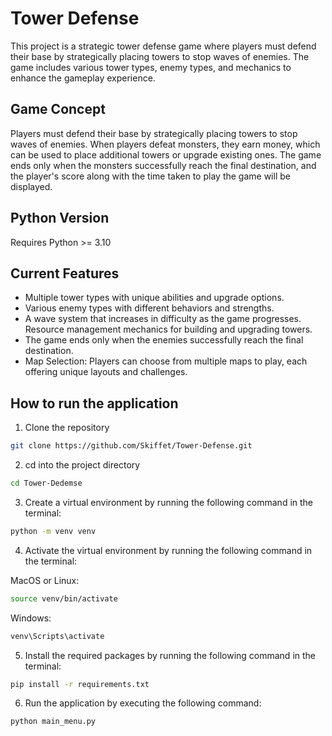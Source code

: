 # Tower Defense
This project is a strategic tower defense game where players must defend their base by strategically placing towers to stop waves of enemies. The game includes various tower types, enemy types, and mechanics to enhance the gameplay experience.

## Game Concept
Players must defend their base by strategically placing towers to stop waves of enemies. When players defeat monsters, they earn money, which can be used to place additional towers or upgrade existing ones. The game ends only when the monsters successfully reach the final destination, and the player's score along with the time taken to play the game will be displayed.

## Python Version
Requires Python >= 3.10

## Current Features
- Multiple tower types with unique abilities and upgrade options.
- Various enemy types with different behaviors and strengths.
- A wave system that increases in difficulty as the game progresses.
Resource management mechanics for building and upgrading towers.
- The game ends only when the enemies successfully reach the final destination.
- Map Selection: Players can choose from multiple maps to play, each offering unique layouts and challenges.

## How to run the application
1. Clone the repository
```bash
git clone https://github.com/Skiffet/Tower-Defense.git
```
2. cd into the project directory
```bash
cd Tower-Dedemse
```
3. Create a virtual environment by running the following command in the terminal:
```bash
python -m venv venv
```
4. Activate the virtual environment by running the following command in the terminal:

MacOS or Linux:
```bash
source venv/bin/activate
```

Windows:
```bash
venv\Scripts\activate
```
5. Install the required packages by running the following command in the terminal:
```bash
pip install -r requirements.txt
```
6. Run the application by executing the following command:
```bash
python main_menu.py
```